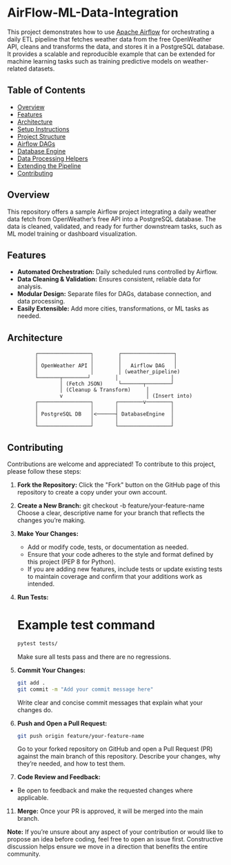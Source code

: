 # AirFlow-ML-Data-Integration

This project demonstrates how to use [Apache Airflow](https://airflow.apache.org/) for orchestrating a daily ETL pipeline that fetches weather data from the free OpenWeather API, cleans and transforms the data, and stores it in a PostgreSQL database. It provides a scalable and reproducible example that can be extended for machine learning tasks such as training predictive models on weather-related datasets.


## Table of Contents
- [Overview](#overview)
- [Features](#features)
- [Architecture](#architecture)
- [Setup Instructions](#setup-instructions)
- [Project Structure](#project-structure)
- [Airflow DAGs](#airflow-dags)
- [Database Engine](#database-engine)
- [Data Processing Helpers](#data-processing-helpers)
- [Extending the Pipeline](#extending-the-pipeline)
- [Contributing](#contributing)

## Overview
This repository offers a sample Airflow project integrating a daily weather data fetch from OpenWeather’s free API into a PostgreSQL database. The data is cleaned, validated, and ready for further downstream tasks, such as ML model training or dashboard visualization.

## Features
- **Automated Orchestration:** Daily scheduled runs controlled by Airflow.
- **Data Cleaning & Validation:** Ensures consistent, reliable data for analysis.
- **Modular Design:** Separate files for DAGs, database connection, and data processing.
- **Easily Extensible:** Add more cities, transformations, or ML tasks as needed.

## Architecture
```plaintext
         ┌─────────────────┐        ┌─────────────────┐
         │                 │        │                 │
         │ OpenWeather API │        │   Airflow DAG   │
         │                 │        │ (weather_pipeline)
         └───────┬────────┘        │                 │
                 │ (Fetch JSON)     └───────┬────────┘
                 │ (Cleanup & Transform)     │
                 v                           │ (Insert into)
         ┌─────────────────┐       ┌────────v────────┐
         │                 │       │                 │
         │ PostgreSQL DB   │<──────┤ DatabaseEngine  │
         │                 │       │                 │
         └─────────────────┘       └─────────────────┘
```

## Contributing

Contributions are welcome and appreciated! To contribute to this project, please follow these steps:

1. **Fork the Repository:**
   Click the "Fork" button on the GitHub page of this repository to create a copy under your own account.

2. **Create a New Branch:**
   git checkout -b feature/your-feature-name
   Choose a clear, descriptive name for your branch that reflects the changes you’re making.

3. **Make Your Changes:**
   - Add or modify code, tests, or documentation as needed.
   - Ensure that your code adheres to the style and format defined by this project (PEP 8 for Python).
   - If you are adding new features, include tests or update existing tests to maintain coverage and confirm that your additions work as intended.

4. **Run Tests:**
   # Example test command
   ```bash
   pytest tests/
   ```
   Make sure all tests pass and there are no regressions.

6. **Commit Your Changes:**
   ```bash
   git add .
   git commit -m "Add your commit message here"
   ```
   Write clear and concise commit messages that explain what your changes do.

8. **Push and Open a Pull Request:**
   ```bash
   git push origin feature/your-feature-name
   ```
   Go to your forked repository on GitHub and open a Pull Request (PR) against the main branch of this repository. Describe your changes, why they’re needed, and how to test them.

10. **Code Review and Feedback:**
   - Be open to feedback and make the requested changes where applicable.

11. **Merge:**
   Once your PR is approved, it will be merged into the main branch.

**Note:** If you’re unsure about any aspect of your contribution or would like to propose an idea before coding, feel free to open an issue first. Constructive discussion helps ensure we move in a direction that benefits the entire community.
